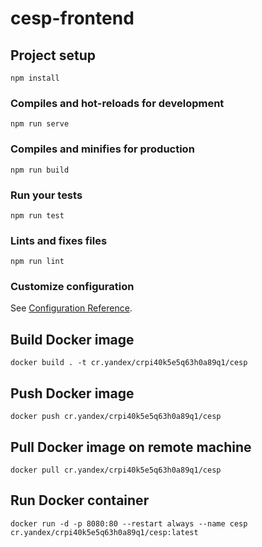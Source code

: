 # cesp-frontend

## Project setup
```
npm install
```

### Compiles and hot-reloads for development
```
npm run serve
```

### Compiles and minifies for production
```
npm run build
```

### Run your tests
```
npm run test
```

### Lints and fixes files
```
npm run lint
```

### Customize configuration
See [Configuration Reference](https://cli.vuejs.org/config/).

## Build Docker image
```
docker build . -t cr.yandex/crpi40k5e5q63h0a89q1/cesp
```

## Push Docker image
```
docker push cr.yandex/crpi40k5e5q63h0a89q1/cesp
```

## Pull Docker image on remote machine
```
docker pull cr.yandex/crpi40k5e5q63h0a89q1/cesp
```

## Run Docker container
```
docker run -d -p 8080:80 --restart always --name cesp cr.yandex/crpi40k5e5q63h0a89q1/cesp:latest 
```
